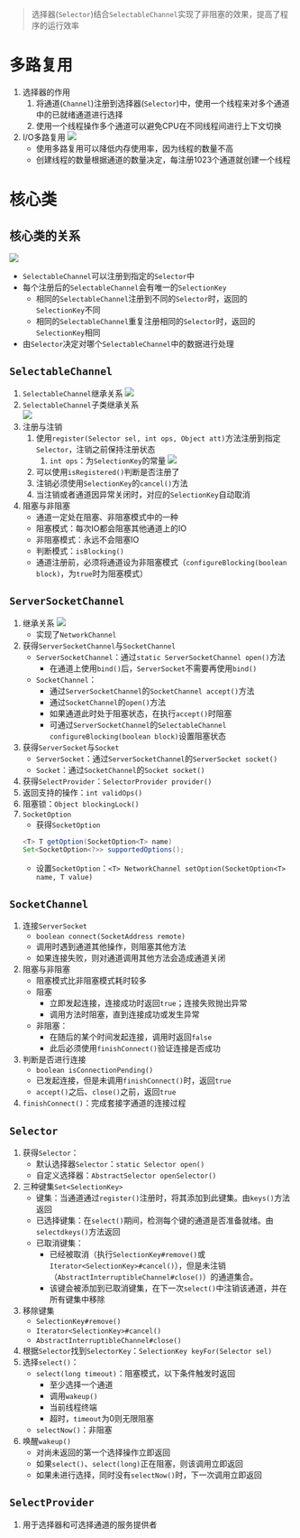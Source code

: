 > 选择器(`Selector`)结合`SelectableChannel`实现了非阻塞的效果，提高了程序的运行效率
# 多路复用
1. 选择器的作用
   1. 将通道(`Channel`)注册到选择器(`Selector`)中，使用一个线程来对多个通道中的已就绪通道进行选择
   2. 使用一个线程操作多个通道可以避免CPU在不同线程间进行上下文切换
2. I/O多路复用
    ![](./images/selector/selector.png)
   * 使用多路复用可以降低内存使用率，因为线程的数量不高
   * 创建线程的数量根据通道的数量决定，每注册1023个通道就创建一个线程
# 核心类
## 核心类的关系
![](./images/selector/核心类的关系.png)
* `SelectableChannel`可以注册到指定的`Selector`中
* 每个注册后的`SelectableChannel`会有唯一的`SelectionKey`
    * 相同的`SelectableChannel`注册到不同的`Selector`时，返回的`SelectionKey`不同
    * 相同的`SelectableChannel`重复注册相同的`Selector`时，返回的`SelectionKey`相同
* 由`Selector`决定对哪个`SelectableChannel`中的数据进行处理
## `SelectableChannel`
1. `SelectableChannel`继承关系
   ![](./images/selector/继承关系.png)
2. `SelectableChannel`子类继承关系  
   ![](./images/selector/SelectableChannel子类继承关系.png)
3. 注册与注销
   1. 使用`register(Selector sel, int ops, Object att)`方法注册到指定`Selector`，注销之前保持注册状态
      1. `int ops`：为`SelectionKey`的常量
        ![](./images/selector/SelectionKey.png)
   2. 可以使用`isRegistered()`判断是否注册了
   3. 注销必须使用`SelectionKey`的`cancel()`方法
   4. 当注销或者通道因异常关闭时，对应的`SelectionKey`自动取消
4. 阻塞与非阻塞
   * 通道一定处在阻塞、非阻塞模式中的一种
   * 阻塞模式：每次IO都会阻塞其他通道上的IO
   * 非阻塞模式：永远不会阻塞IO
   * 判断模式：`isBlocking()`
   * 通道注册前，必须将通道设为非阻塞模式（`configureBlocking(boolean block)`，为`true`时为阻塞模式）
## `ServerSocketChannel`
1. 继承关系
![](./images/selector/ServerSocketChannel继承关系.png)
   * 实现了`NetworkChannel`
2. 获得`ServerSocketChannel`与`SocketChannel`
   * `ServerSocketChannel`：通过`static ServerSocketChannel open()`方法
     * 在通道上使用`bind()`后，`ServerSocket`不需要再使用`bind()`
   * `SocketChannel`：
     * 通过`ServerSocketChannel`的`SocketChannel accept()`方法
     * 通过`SocketChannel`的`open()`方法
     * 如果通道此时处于阻塞状态，在执行`accept()`时阻塞
     * 可通过`ServerSocketChannel`的`SelectableChannel configureBlocking(boolean block)`设置阻塞状态
3. 获得`ServerSocket`与`Socket`
   * `ServerSocket`：通过`ServerSocketChannel`的`ServerSocket socket()`
   * `Socket`：通过`SocketChannel`的`Socket socket()`
4. 获得`SelectProvider`：`SelectorProvider provider()`
5. 返回支持的操作：`int validOps()`
6. 阻塞锁：`Object blockingLock()`
7. `SocketOption`
   * 获得`SocketOption`
    ```java
    <T> T getOption(SocketOption<T> name)
    Set<SocketOption<?>> supportedOptions();
    ```
   * 设置`SocketOption`：`<T> NetworkChannel setOption(SocketOption<T> name, T value)`
## `SocketChannel`
1. 连接`ServerSocket`
   * `boolean connect(SocketAddress remote)`
   * 调用时遇到通道其他操作，则阻塞其他方法
   * 如果连接失败，则对通道调用其他方法会造成通道关闭
2. 阻塞与非阻塞
   * 阻塞模式比非阻塞模式耗时较多
   * 阻塞
     * 立即发起连接，连接成功时返回`true`；连接失败抛出异常
     * 调用方法时阻塞，直到连接成功或发生异常
   * 非阻塞：
     * 在随后的某个时间发起连接，调用时返回`false`
     * 此后必须使用`finishConnect()`验证连接是否成功
3. 判断是否进行连接
   * `boolean isConnectionPending()`
   * 已发起连接，但是未调用`finishConnect()`时，返回`true`
   * `accept()`之后、`close()`之前，返回`true`
4. `finishConnect()`：完成套接字通道的连接过程
## `Selector`
1. 获得`Selector`： 
   * 默认选择器`Selector`：`static Selector open()`
   * 自定义选择器：`AbstractSelector openSelector()`
2. 三种键集`Set<SelectionKey>`
   * 键集：当通道通过`register()`注册时，将其添加到此键集。由`keys()`方法返回
   * 已选择键集：在`select()`期间，检测每个键的通道是否准备就绪。由`selectdkeys()`方法返回
   * 已取消键集：
     * 已经被取消（执行`SelectionKey#remove()`或`Iterator<SelectionKey>#cancel()`），但是未注销（`AbstractInterruptibleChannel#close()`）的通道集合。
     * 该键会被添加到已取消键集，在下一次`select()`中注销该通道，并在所有键集中移除
3. 移除键集
   * `SelectionKey#remove()`
   * `Iterator<SelectionKey>#cancel()`
   * `AbstractInterruptibleChannel#close()`
4. 根据`Selector`找到`SelectorKey`：`SelectionKey keyFor(Selector sel)`
5. 选择`select()`：
   * `select(long timeout)`：阻塞模式，以下条件触发时返回
     * 至少选择一个通道
     * 调用`wakeup()`
     * 当前线程终端
     * 超时，`timeout`为0则无限阻塞
   * `selectNow()`：非阻塞
6. 唤醒`wakeup()`
   * 对尚未返回的第一个选择操作立即返回
   * 如果`select()`、`select(long)`正在阻塞，则该调用立即返回
   * 如果未进行选择，同时没有`selectNow()`时，下一次调用立即返回
## `SelectProvider`
1. 用于选择器和可选择通道的服务提供者